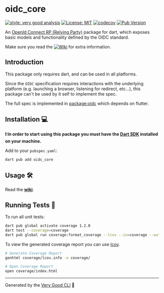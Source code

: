 # oidc_core

[![style: very good analysis][very_good_analysis_badge]][very_good_analysis_link]
[![License: MIT][license_badge]][license_link]
[![codecov][coverage_badge]][coverage_link]
[![Pub Version][pub_badge]][pub_link]

An [OpenId Connect RP (Relying Party)][spec_link] package for dart, which exposes basic models and functionality defined by the OIDC standard.

Make sure you read the [![Wiki](https://img.shields.io/badge/wiki-purple)](https://bdaya-dev.github.io/oidc/) for extra information.

## Introduction

This package only requires dart, and can be used in all platforms.

Since the `OIDC` specification requires interactions with the underlying platform (e.g. launching a browser, listening for redirect, etc...), this package can't be used by it self to implement the spec.

The full spec is implemented in [package:oidc](https://github.com/Bdaya-Dev/oidc/tree/main/packages/oidc) which depends on flutter.

## Installation 💻

**❗ In order to start using this package you must have the [Dart SDK][dart_install_link] installed on your machine.**

Add to your `pubspec.yaml`:

```sh
dart pub add oidc_core
```

## Usage 🛠️

Read the **[wiki](https://github.com/Bdaya-Dev/oidc/wiki)**.


## Running Tests 🧪

To run all unit tests:

```sh
dart pub global activate coverage 1.2.0
dart test --coverage=coverage
dart pub global run coverage:format_coverage --lcov --in=coverage --out=coverage/lcov.info
```

To view the generated coverage report you can use [lcov](https://github.com/linux-test-project/lcov).

```sh
# Generate Coverage Report
genhtml coverage/lcov.info -o coverage/

# Open Coverage Report
open coverage/index.html
```

---

Generated by the [Very Good CLI][very_good_cli_link] 🤖

[spec_link]: https://openid.net/wg/connect/specifications/
[coverage_link]: https://codecov.io/github/Bdaya-Dev/oidc
[coverage_badge]: https://codecov.io/github/Bdaya-Dev/oidc/graph/badge.svg?token=HSEDM6I7TH
[dart_install_link]: https://dart.dev/get-dart
[pub_badge]: https://img.shields.io/pub/v/oidc_core
[pub_link]: https://pub.dev/packages/oidc_core
[license_badge]: https://img.shields.io/badge/license-MIT-blue.svg
[license_link]: https://opensource.org/licenses/MIT
[very_good_analysis_badge]: https://img.shields.io/badge/style-very_good_analysis-B22C89.svg
[very_good_analysis_link]: https://pub.dev/packages/very_good_analysis
[very_good_cli_link]: https://github.com/VeryGoodOpenSource/very_good_cli


